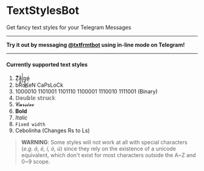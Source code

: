 # TextStylesBot
Get fancy text styles for your Telegram Messages

---

**Try it out by messaging [@txtfrmtbot](https://t.me/txtfrmtbot) using in-line mode on Telegram!**

---

#### Currently supported text styles
1. Z̸͙ͫ̕a̧̼̟͂̇l̢͉̉̀g̨̟̮͉͜ó̷̮ 
1. bRoKeN CaPsLoCk
1. 1000010 1101001 1101110 1100001 1110010 1111001 (Binary)
1. 𝔻𝕠𝕦𝕓𝕝𝕖 𝕤𝕥𝕣𝕦𝕔𝕜
1. 𝓒𝓾𝓻𝓼𝓲𝓿𝓮
1. **Bold**
1. *Italic*
1. `Fixed width`
1. Cebolinha (Changes Rs to Ls)

> **WARNING**: Some styles will not work at all with special characters (*e.g. á, é, í, ó, ú*) since they rely on the existence of a unicode equivalent, which don't exist for most characters outside the A~Z and 0~9 scope.
